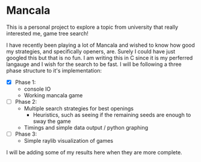 # Mancala

This is a personal project to explore a topic from university that really interested me, game tree search!

I have recently been playing a lot of Mancala and wished to know how good my strategies, and specifically openers, are.
Surely I could have just googled this but that is no fun.
I am writing this in C since it is my perferred langauge and I wish for the search to be fast.
I will be following a three phase structure to it's implementation:

- [X] Phase 1:
    - console IO
    - Working mancala game
- [ ] Phase 2:
    - Multiple search strategies for best openings
        - Heuristics, such as seeing if the remaining seeds are enough to sway the game
    - Timings and simple data output / python graphing
- [ ] Phase 3:
    - Simple raylib visualization of games

I will be adding some of my results here when they are more complete.

